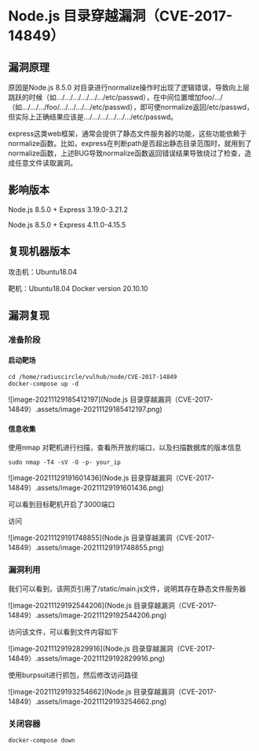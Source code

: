 # Node.js 目录穿越漏洞（CVE-2017-14849）

## 漏洞原理

原因是Node.js 8.5.0 对目录进行normalize操作时出现了逻辑错误，导致向上层跳跃的时候（如…/…/…/…/…/…/etc/passwd），在中间位置增加foo/…/（如…/…/…/foo/…/…/…/…/etc/passwd），即可使normalize返回/etc/passwd，但实际上正确结果应该是…/…/…/…/…/…/etc/passwd。

express这类web框架，通常会提供了静态文件服务器的功能，这些功能依赖于normalize函数。比如，express在判断path是否超出静态目录范围时，就用到了normalize函数，上述BUG导致normalize函数返回错误结果导致绕过了检查，造成任意文件读取漏洞。

## 影响版本

 Node.js 8.5.0 + Express 3.19.0-3.21.2

Node.js 8.5.0 + Express 4.11.0-4.15.5

## 复现机器版本

攻击机：Ubuntu18.04

靶机：Ubuntu18.04 Docker version 20.10.10

## 漏洞复现

### 准备阶段

#### 启动靶场

```
cd /home/radiuscircle/vulhub/node/CVE-2017-14849
docker-compose up -d
```

![image-20211129185412197](Node.js 目录穿越漏洞（CVE-2017-14849）.assets/image-20211129185412197.png)

#### 

#### 信息收集

使用nmap 对靶机进行扫描，查看所开放的端口，以及扫描数据库的版本信息

```
sudo nmap -T4 -sV -O -p- your_ip
```

![image-20211129191601436](Node.js 目录穿越漏洞（CVE-2017-14849）.assets/image-20211129191601436.png)

可以看到目标靶机开启了3000端口

访问

![image-20211129191748855](Node.js 目录穿越漏洞（CVE-2017-14849）.assets/image-20211129191748855.png)

### 漏洞利用

我们可以看到，该网页引用了/static/main.js文件，说明其存在静态文件服务器

![image-20211129192544206](Node.js 目录穿越漏洞（CVE-2017-14849）.assets/image-20211129192544206.png)

访问该文件，可以看到文件内容如下

![image-20211129192829916](Node.js 目录穿越漏洞（CVE-2017-14849）.assets/image-20211129192829916.png)

使用burpsuit进行抓包，然后修改访问路径

![image-20211129193254662](Node.js 目录穿越漏洞（CVE-2017-14849）.assets/image-20211129193254662.png)

### 关闭容器

```
docker-compose down
```

